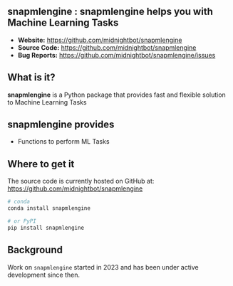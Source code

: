 ## snapmlengine : snapmlengine helps you with Machine Learning Tasks

- **Website:** https://github.com/midnightbot/snapmlengine
- **Source Code:** https://github.com/midnightbot/snapmlengine
- **Bug Reports:** https://github.com/midnightbot/snapmlengine/issues

## What is it?

**snapmlengine** is a Python package that provides fast and flexible solution to Machine Learning Tasks

## snapmlengine provides
- Functions to perform ML Tasks

## Where to get it

The source code is currently hosted on GitHub at:
https://github.com/midnightbot/snapmlengine

```sh
# conda
conda install snapmlengine
```

```sh
# or PyPI
pip install snapmlengine
```

## Background

Work on ``snapmlengine`` started in 2023 and has been under active development since then.